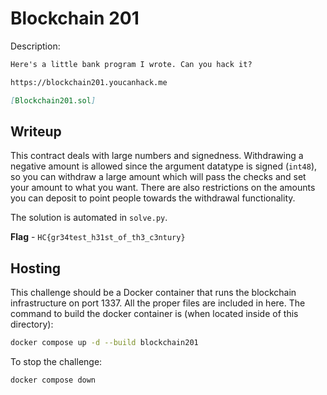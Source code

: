 # Blockchain 201
Description:
```markdown
Here's a little bank program I wrote. Can you hack it?

https://blockchain201.youcanhack.me

[Blockchain201.sol]
```

## Writeup
This contract deals with large numbers and signedness. Withdrawing a negative amount is allowed since the argument datatype is signed (`int48`), so you can withdraw a large amount which will pass the checks and set your amount to what you want. There are also restrictions on the amounts you can deposit to point people towards the withdrawal functionality. 

The solution is automated in `solve.py`.

**Flag** - `HC{gr34test_h31st_of_th3_c3ntury}`

## Hosting
This challenge should be a Docker container that runs the blockchain infrastructure on port 1337. All the proper files are included in here. The command to build the docker container is (when located inside of this directory):

```bash
docker compose up -d --build blockchain201
```

To stop the challenge:
```bash
docker compose down
```